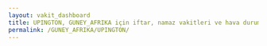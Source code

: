 ```yaml
---
layout: vakit_dashboard
title: UPINGTON, GUNEY_AFRIKA için iftar, namaz vakitleri ve hava durumu - ilçe/eyalet seç
permalink: /GUNEY_AFRIKA/UPINGTON/
---
```


<script type="text/javascript">
  var GLOBAL_COUNTRY = 'GUNEY_AFRIKA';
  var GLOBAL_CITY = 'UPINGTON';
  var GLOBAL_STATE = '';
  var lat = 72;
  var lon = 21;
</script>

